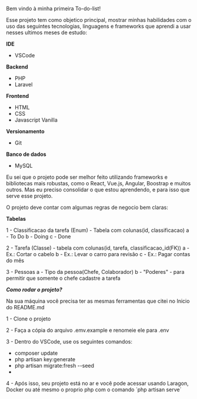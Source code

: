 Bem vindo à minha primeira To-do-list!

Esse projeto tem como objetico principal, mostrar minhas habilidades com o uso das seguintes tecnologias, linguagens e frameworks que aprendi a usar nesses ultimos meses de estudo:

**IDE**
- VSCode

**Backend**
- PHP
- Laravel

**Frontend**
- HTML
- CSS
- Javascript Vanilla

**Versionamento**
- Git

**Banco de dados**
- MySQL

Eu sei que o projeto pode ser melhor feito utilizando frameworks e bibliotecas mais robustas, como o React, Vue.js, Angular, Boostrap e muitos outros.
Mas eu preciso consolidar o que estou aprendendo, e para isso que serve esse projeto. 

O projeto deve contar com algumas regras de negocio bem claras:

**Tabelas**

1 - Classificacao da tarefa (Enum) - Tabela com colunas(id, classificacao)
 a - To Do
 b - Doing
 c - Done

2 - Tarefa (Classe) - tabela com colunas(id, tarefa, classificacao_id(FK))
 a - Ex.: Cortar o cabelo
 b - Ex.: Levar o carro para revisão
 c - Ex.: Pagar contas do mês

3 - Pessoas
 a - Tipo da pessoa(Chefe, Colaborador)
 b - "Poderes" - para permitir que somente o chefe cadastre a tarefa 

***Como rodar o projeto?***

Na sua máquina você precisa ter as mesmas ferramentas que citei no Inicio do README.md

1 - Clone o projeto

2 - Faça a cópia do arquivo .emv.example e renomeie ele para .env

3 - Dentro do VSCode, use os seguintes comandos: 

- composer update
- php artisan key:generate
- php artisan migrate:fresh --seed
- 
4 - Após isso, seu projeto está no ar e você pode acessar usando Laragon, Docker ou até mesmo o proprio php com o comando ´php artisan serve´

